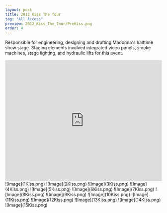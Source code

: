 ```yaml
---
layout: post
title: 2012 Kiss The Tour
tag: "All Access"
preview: 2012_Kiss_The_Tour/PreKiss.png
order: 4
---
```

Responsible for engineering, designing and drafting Madonna's halftime show stage. Staging elements involved integrated video panels, smoke machines, stage lighting, and hydraulic lifts for this event.

<iframe frameborder="0" scrolling="no" height="390" width="100%" src="https://www.youtube.com/embed/iu4YyuVRpgI?list=RDxTanQb1KS_0" allow="autoplay; encrypted-media" allowfullscreen></iframe>
![Image](1Kiss.png)
![Image](2Kiss.png)
![Image](3Kiss.png)
![Image](4Kiss.png)
![Image](5Kiss.png)
![Image](6Kiss.png)
![Image](7Kiss.png)
![Image](8Kiss.png)
![Image](9Kiss.png)
![Image](10Kiss.png)
![Image](11Kiss.png)
![Image](12Kiss.png)
![Image](13Kiss.png)
![Image](14Kiss.png)
![Image](15Kiss.png)
